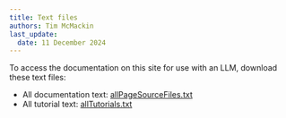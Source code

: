 ```yaml
---
title: Text files
authors: Tim McMackin
last_update:
  date: 11 December 2024
---
```


To access the documentation on this site for use with an LLM, download these text files:

- All documentation text: [allPageSourceFiles.txt](/allPageSourceFiles.txt)
- All tutorial text: [allTutorials.txt](/allTutorials.txt)